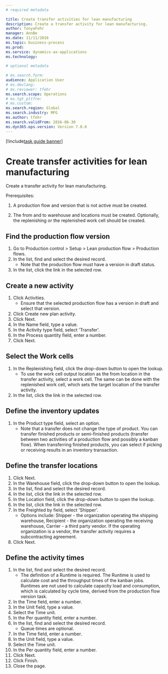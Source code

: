 ```yaml
--- 
# required metadata 
 
title: Create transfer activities for lean manufacturing
description: Create a transfer activity for lean manufacturing. 
author: TonyaFehr 
manager: AnnBe 
ms.date: 11/11/2016
ms.topic: business-process 
ms.prod:  
ms.service: dynamics-ax-applications 
ms.technology:  
 
# optional metadata 
 
# ms.search.form:   
audience: Application User 
# ms.devlang:  
# ms.reviewer: tfehr 
ms.search.scope: Operations 
# ms.tgt_pltfrm:  
# ms.custom:  
ms.search.region: Global
ms.search.industry: MFG
ms.author: tfehr 
ms.search.validFrom: 2016-06-30 
ms.dyn365.ops.version: Version 7.0.0 
---
```


[!include[task guide banner](../../includes/task-guide-banner.md)]

# Create transfer activities for lean manufacturing

Create a transfer activity for lean manufacturing. 
Prerequisites: 
1. A production flow and version that is not active must be created.
2. The from and to warehouse and locations must be created. Optionally, the replenishing or the replenished work cell should be created.


## Find the production flow version
1. Go to Production control > Setup > Lean production flow > Production flows.
2. In the list, find and select the desired record.
    * Note that the production flow must have a version in draft status.  
3. In the list, click the link in the selected row.

## Create a new activity
1. Click Activities.
    * Ensure that the selected production flow has a version in draft and select that version.  
2. Click Create new plan activity.
3. Click Next.
4. In the Name field, type a value.
5. In the Activity type field, select 'Transfer'.
6. In the Process quantity field, enter a number.
7. Click Next.

## Select the Work cells
1. In the Replenishing field, click the drop-down button to open the lookup.
    * To use the work cell output location as the from location in the transfer activity, select a work cell. The same can be done with the replenished work cell, which sets the target location of the transfer activity.  
2. In the list, click the link in the selected row.

## Define the inventory updates
1. In the Product type field, select an option.
    * Note that a transfer does not change the type of product. You can transfer finished products or semi-finished products (transfer between two activities of a production flow and possibly a kanban flow).     When transferring finished products, you can select if picking or receiving results in an inventory transaction.  

## Define the transfer locations
1. Click Next.
2. In the Warehouse field, click the drop-down button to open the lookup.
3. In the list, find and select the desired record.
4. In the list, click the link in the selected row.
5. In the Location field, click the drop-down button to open the lookup.
6. In the list, click the link in the selected row.
7. In the Freighted by field, select 'Shipper'.
    * Options include: Shipper - the organization operating the shipping warehouse, Recipient -  the organization operating the receiving warehouse, Carrier - a third party vendor. If the operating organization is a vendor, the transfer activity requires a subcontracting agreement.  
8. Click Next.

## Define the activity times
1. In the list, find and select the desired record.
    * The definition of a Runtime is required. The Runtime is used to calculate cost and the throughput times of the kanban jobs. Runtimes are not used to calculate capacity load and consumption, which is calculated by cycle time, derived from the production flow version task.  
2. In the Time field, enter a number.
3. In the Unit field, type a value.
4. Select the Time unit.
5. In the Per quantity field, enter a number.
6. In the list, find and select the desired record.
    * Queue times are optional.  
7. In the Time field, enter a number.
8. In the Unit field, type a value.
9. Select the Time unit.
10. In the Per quantity field, enter a number.
11. Click Next.
12. Click Finish.
13. Close the page.

